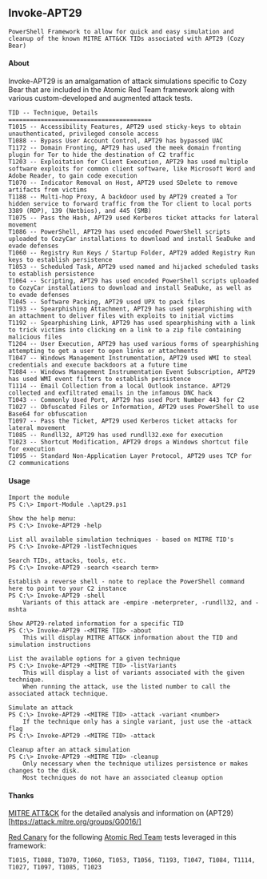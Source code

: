 ## Invoke-APT29

    PowerShell Framework to allow for quick and easy simulation and cleanup of the known MITRE ATT&CK TIDs associated with APT29 (Cozy Bear)

#### About

Invoke-APT29 is an amalgamation of attack simulations specific to Cozy Bear that are included in the Atomic Red Team framework along with various custom-developed and augmented attack tests.

    TID -- Technique, Details
    ========================================
    T1015 -- Accessibility Features, APT29 used sticky-keys to obtain unauthenticated, privileged console access
    T1088 -- Bypass User Account Control, APT29 has bypassed UAC
    T1172 -- Domain Fronting, APT29 has used the meek domain fronting plugin for Tor to hide the destination of C2 traffic
    T1203 -- Exploitation for Client Execution, APT29 has used multiple software exploits for common client software, like Microsoft Word and Adobe Reader, to gain code execution
    T1070 -- Indicator Removal on Host, APT29 used SDelete to remove artifacts from victims
    T1188 -- Multi-hop Proxy, A backdoor used by APT29 created a Tor hidden service to forward traffic from the Tor client to local ports 3389 (RDP), 139 (Netbios), and 445 (SMB)
    T1075 -- Pass the Hash, APT29 used Kerberos ticket attacks for lateral movement
    T1086 -- PowerShell, APT29 has used encoded PowerShell scripts uploaded to CozyCar installations to download and install SeaDuke and evade defenses
    T1060 -- Registry Run Keys / Startup Folder, APT29 added Registry Run keys to establish persistence
    T1053 -- Scheduled Task, APT29 used named and hijacked scheduled tasks to establish persistence
    T1064 -- Scripting, APT29 has used encoded PowerShell scripts uploaded to CozyCar installations to download and install SeaDuke, as well as to evade defenses
    T1045 -- Software Packing, APT29 used UPX to pack files
    T1193 -- Spearphishing Attachment, APT29 has used spearphishing with an attachment to deliver files with exploits to initial victims
    T1192 -- Spearphishing Link, APT29 has used spearphishing with a link to trick victims into clicking on a link to a zip file containing malicious files
    T1204 -- User Execution, APT29 has used various forms of spearphishing attempting to get a user to open links or attachments
    T1047 -- Windows Management Instrumentation, APT29 used WMI to steal credentials and execute backdoors at a future time
    T1084 -- Windows Management Instrumentation Event Subscription, APT29 has used WMI event filters to establish persistence
    T1114 -- Email Collection from a local Outlook instance. APT29 collected and exfiltrated emails in the infamous DNC hack
    T1043 -- Commonly Used Port, APT29 has used Port Number 443 for C2
    T1027 -- Obfuscated Files or Information, APT29 uses PowerShell to use Base64 for obfuscation
    T1097 -- Pass the Ticket, APT29 used Kerberos ticket attacks for lateral movement
    T1085 -- Rundll32, APT29 has used rundll32.exe for execution
    T1023 -- Shortcut Modification, APT29 drops a Windows shortcut file for execution
    T1095 -- Standard Non-Application Layer Protocol, APT29 uses TCP for C2 communications

#### Usage

    Import the module
    PS C:\> Import-Module .\apt29.ps1

    Show the help menu:
    PS C:\> Invoke-APT29 -help

    List all available simulation techniques - based on MITRE TID's
    PS C:\> Invoke-APT29 -listTechniques

    Search TIDs, attacks, tools, etc.
    PS C:\> Invoke-APT29 -search <search term>
    
    Establish a reverse shell - note to replace the PowerShell command here to point to your C2 instance
    PS C:\> Invoke-APT29 -shell
        Variants of this attack are -empire -meterpreter, -rundll32, and -mshta

    Show APT29-related information for a specific TID
    PS C:\> Invoke-APT29 -<MITRE TID> -about
        This will display MITRE ATT&CK information about the TID and simulation instructions
    
    List the available options for a given technique
    PS C:\> Invoke-APT29 -<MITRE TID> -listVariants
        This will display a list of variants associated with the given technique.
        When running the attack, use the listed number to call the associated attack technique.

    Simulate an attack
    PS C:\> Invoke-APT29 -<MITRE TID> -attack -variant <number>
        If the technique only has a single variant, just use the -attack flag
    PS C:\> Invoke-APT29 -<MITRE TID> -attack

    Cleanup after an attack simulation
    PS C:\> Invoke-APT29 -<MITRE TID> -cleanup
        Only necessary when the technique utilizes persistence or makes changes to the disk.
        Most techniques do not have an associated cleanup option

#### Thanks

[MITRE ATT&CK](https://attack.mitre.org/) for the detailed analysis and information on (APT29)[https://attack.mitre.org/groups/G0016/]

[Red Canary](https://redcanary.com/) for the following [Atomic Red Team](https://atomicredteam.io/) tests leveraged in this framework:

    T1015, T1088, T1070, T1060, T1053, T1056, T1193, T1047, T1084, T1114, T1027, T1097, T1085, T1023

